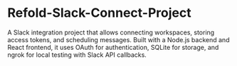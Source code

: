 # Refold-Slack-Connect-Project
A Slack integration project that allows connecting workspaces, storing access tokens, and scheduling messages. Built with a Node.js backend and React frontend, it uses OAuth for authentication, SQLite for storage, and ngrok for local testing with Slack API callbacks.
